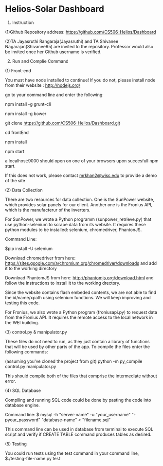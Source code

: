 # Helios-Solar Dashboard

1. Instruction

(1)Github Repository address: https://github.com/CS506-Helios/Dashboard

(2)TA Jayasruthi Rangaraja(Jayasruthi) and TA Shivanee Nagarajan(Shivanee95) are invited to the repository. Professor would also be invited once her Github username is verified.

2. Run and Complie Command

(1) Front-end

You must have node installed to continue! If you do not, please install node from their website : http://nodejs.org/


go to your command line and enter the following:


npm install -g grunt-cli

npm install -g bower

git clone https://github.com/CS506-Helios/Dashboard.git

cd frontEnd

npm install

npm start

a localhost:9000 should open on one of your browsers upon succesfull npm start.


If this does not work, please contact mrkhan2@wisc.edu to provide a demo of the site


(2) Data Collection

There are two resources for data collection. One is the SunPower website, which provides solar panels for our client. Another one is the Fronius API, which is the manufacterur of the inverters. 

For SunPower, we wrote a Python programm (sunpower_retrieve.py) that use python-selenium to scrape data from its website. It requires these python modules to be installed: selenium, chromedriver, PhantonJS.

Command Line: 

$pip install -U selenium

Download chromedriver from here: https://sites.google.com/a/chromium.org/chromedriver/downloads
and add it to the working directory

Download PhantomJS from here: http://phantomjs.org/download.html and follow the instructions to install it to the working drectory.

Since the website contains flash embeded contents, we are not able to find the id/name/xpath using selenium functions. We will keep improving and testing this code.

For Fronius, we also wrote a Python program (froniusapi.py) to request data from the Fronius API. It requires the remote access to the local network in the WEI building. 


(3) control.py & manipulator.py 

These files do not need to run, as they just contain a library of functions that will be used by other parts of the app. To compile the files enter the following commands:

(assuming you've cloned the project from git)
python -m py_compile control.py manipulator.py 

This should compile both of the files that comprise the intermediate without error.



(4) SQL Database

Compiling and running SQL code could be done by pasting the code into database engine.

Command line: $ mysql -h "server-name" -u "your_username" "-pyour_password" "database-name" < "filename.sql"

This command line can be used in database from terminal to execute SQL script and verify if CREATE TABLE command produces tables as desired.



(5) Testing

You could run tests using the test command in your command line,
$./testing-file-name.py test

